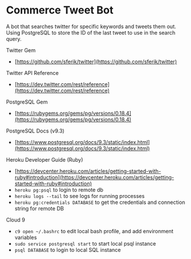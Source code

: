 # Commerce Tweet Bot

A bot that searches twitter for specific keywords and tweets them out. Using PostgreSQL to store the ID of the last tweet to use in the search query.

Twitter Gem
- [https://github.com/sferik/twitter](https://github.com/sferik/twitter)

Twitter API Reference
- [https://dev.twitter.com/rest/reference](https://dev.twitter.com/rest/reference)

PostgreSQL Gem
- [https://rubygems.org/gems/pg/versions/0.18.4](https://rubygems.org/gems/pg/versions/0.18.4)

PostgreSQL Docs (v9.3)
- [https://www.postgresql.org/docs/9.3/static/index.html](https://www.postgresql.org/docs/9.3/static/index.html)

Heroku Developer Guide (Ruby)
- [https://devcenter.heroku.com/articles/getting-started-with-ruby#introduction](https://devcenter.heroku.com/articles/getting-started-with-ruby#introduction)
- `heroku pg:psql` to login to remote db
- `heroku logs --tail` to see logs for running processes
- `heroku pg:credentials DATABASE` to get the credentials and connection string for remote DB

Cloud 9
- `c9 open ~/.bashrc` to edit local bash profile, and add environment variables
- `sudo service postgresql start` to start local psql instance
- `psql DATABASE` to login to local SQL instance